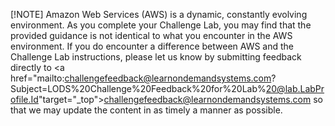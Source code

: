 [!NOTE] Amazon Web Services (AWS) is a dynamic, constantly evolving environment. As you complete your Challenge Lab, you may find that the provided guidance is not identical to what you encounter in the AWS environment. If you do encounter a difference between AWS and the Challenge Lab instructions, please let us know by submitting feedback directly to <a href="mailto:challengefeedback@learnondemandsystems.com?Subject=LODS%20Challenge%20Feedback%20for%20Lab%20@lab.LabProfile.Id"target="_top">challengefeedback@learnondemandsystems.com so that we may update the content in as timely a manner as possible.
